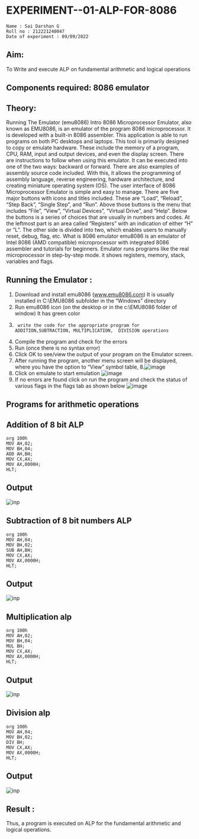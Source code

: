 # EXPERIMENT--01-ALP-FOR-8086
```
Name : Sai Darshan G
Roll no : 212221240047
Date of experiment : 09/09/2022
```
## Aim: 
To Write and execute ALP on fundamental arithmetic and logical operations
## Components required: 8086  emulator 
## Theory:
Running The Emulator (emu8086) Intro 8086 Microprocessor Emulator, also known as EMU8086, is an emulator of the program 8086 microprocessor. It is developed with a built-in 8086 assembler. This application is able to run programs on both PC desktops and laptops. This tool is primarily designed to copy or emulate hardware. These include the memory of a program, CPU, RAM, input and output devices, and even the display screen. There are instructions to follow when using this emulator. It can be executed into one of the two ways: backward or forward. There are also examples of assembly source code included. With this, it allows the programming of assembly language, reverse engineering, hardware architecture, and creating miniature operating system (OS). The user interface of 8086 Microprocessor Emulator is simple and easy to manage. There are five major buttons with icons and titles included. These are “Load”, “Reload”, “Step Back”, “Single Step”, and “Run”. Above those buttons is the menu that includes “File”, “View”, “Virtual Devices”, “Virtual Drive”, and “Help”. Below the buttons is a series of choices that are usually in numbers and codes. At the leftmost part is an area called “Registers” with an indication of either “H” or “L”. The other side is divided into two, which enables users to manually reset, debug, flag, etc. What is 8086 emulator emu8086 is an emulator of Intel 8086 (AMD compatible) microprocessor with integrated 8086 assembler and tutorials for beginners. Emulator runs programs like the real microprocessor in step-by-step mode. it shows registers, memory, stack, variables and flags.
 ## Running the Emulator :
1.	Download and install emu8086 (www.emu8086.com) It is usually installed in C:\EMU8086 subfolder in the “Windows” directory
2.	  Run  emu8086 icon (on the desktop or in the c:\EMU8086 folder of window) It has green color 
3.		write the code for the appropriate program for ADDITION,SUBTRACTION, MULTIPLICATION,  DIVISION operations 
4.	 Compile the program and check for the errors 
5.	Run (once there is no syntax error) 
6.	Click OK to see/view the output of your program on the Emulator screen. 
7.	After running the program, another menu screen will be displayed, where you have the option to “View” symbol table,
8.![image](https://user-images.githubusercontent.com/36288975/189273263-d65baae9-4b8f-4723-afb3-c0ffa4052b04.png)
9.	Click on emulate to start emulation 
![image](https://user-images.githubusercontent.com/36288975/189273273-9bb36ec1-e2e8-4892-8d35-37707332bfdc.png)
10.	If no errors are found click on run the program and check the status of various flags in the flags tab as shown below 
![image](https://user-images.githubusercontent.com/36288975/189273277-113a2a33-4a40-4ff8-95a5-ecd3a1f504fe.png)

## Programs for arithmetic  operations
## Addition  of 8 bit ALP 
```
org 100h
MOV AH,02;
MOV BH,04;
ADD AH,BH;
MOV CX,AX;
MOV AX,0000H;
HLT;
```

## Output  
![inp](1.png)
 
## Subtraction   of 8 bit numbers  ALP 

```
org 100h
MOV AH,04;
MOV BH,02;
SUB AH,BH;
MOV CX,AX;
MOV AX,0000H;
HLT;
```
## Output  
![inp](2.png)
## Multiplication alp 
```
org 100h
MOV AH,02;
MOV BH,04;
MUL BH;
MOV CX,AX;
MOV AX,0000H;
HLT;
```
 ## Output  
![inp](3.png)

## Division alp 
```
org 100h
MOV AH,04;
MOV BH,02;
DIV BH;
MOV CX,AX;
MOV AX,0000H;
HLT;
```

## Output  
![inp](4.png)

## Result :
Thus, a program is executed on ALP for the fundamental arithmetic and logical operations.








